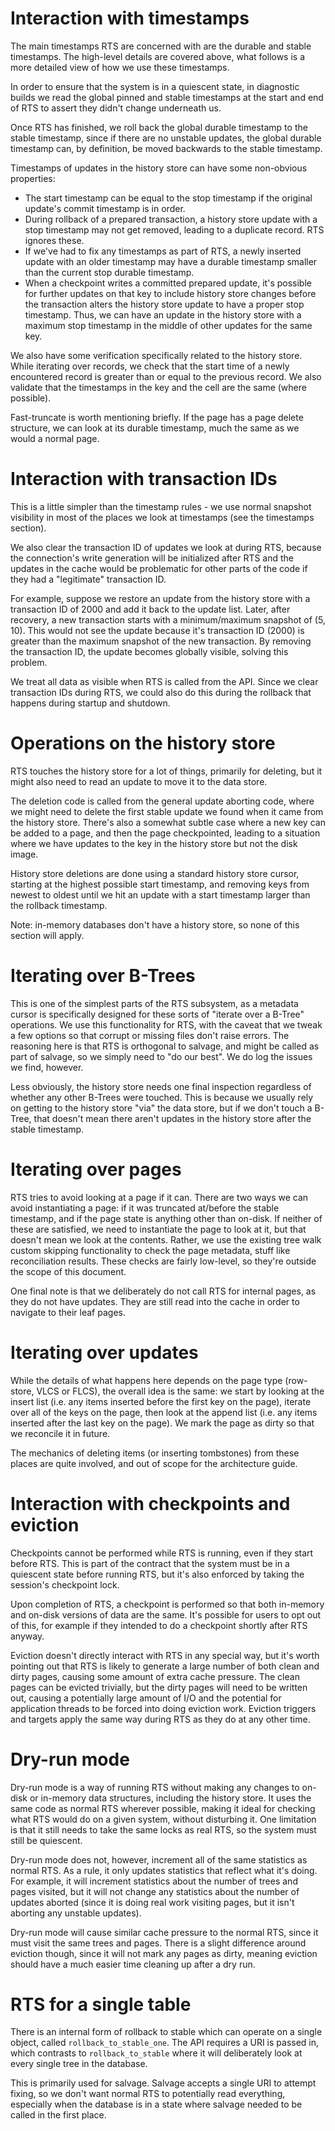 # Interaction with timestamps

The main timestamps RTS are concerned with are the durable and stable
timestamps. The high-level details are covered above, what follows is a more
detailed view of how we use these timestamps.

In order to ensure that the system is in a quiescent state, in diagnostic
builds we read the global pinned and stable timestamps at the start and end
of RTS to assert they didn't change underneath us.

Once RTS has finished, we roll back the global durable timestamp to the
stable timestamp, since if there are no unstable updates, the global durable
timestamp can, by definition, be moved backwards to the stable timestamp.

Timestamps of updates in the history store can have some non-obvious
properties:

* The start timestamp can be equal to the stop timestamp if the original
  update's commit timestamp is in order.
* During rollback of a prepared transaction, a history store update with a
  stop timestamp may not get removed, leading to a duplicate record. RTS
  ignores these.
* If we've had to fix any timestamps as part of RTS, a newly inserted update
  with an older timestamp may have a durable timestamp smaller than the
  current stop durable timestamp.
* When a checkpoint writes a committed prepared update, it's possible for
  further updates on that key to include history store changes before the
  transaction alters the history store update to have a proper stop
  timestamp. Thus, we can have an update in the history store with a maximum
  stop timestamp in the middle of other updates for the same key.
  
We also have some verification specifically related to the history
store. While iterating over records, we check that the start time of a newly
encountered record is greater than or equal to the previous record. We also
validate that the timestamps in the key and the cell are the same (where
possible).

Fast-truncate is worth mentioning briefly. If the page has a page delete
structure, we can look at its durable timestamp, much the same as we would a
normal page.

# Interaction with transaction IDs

This is a little simpler than the timestamp rules - we use normal snapshot
visibility in most of the places we look at timestamps (see the timestamps
section).

We also clear the transaction ID of updates we look at during RTS, because
the connection's write generation will be initialized after RTS and the
updates in the cache would be problematic for other parts of the code if
they had a "legitimate" transaction ID.

For example, suppose we restore an update from the history store with a
transaction ID of 2000 and add it back to the update list. Later, after
recovery, a new transaction starts with a minimum/maximum snapshot of (5,
10). This would not see the update because it's transaction ID (2000) is
greater than the maximum snapshot of the new transaction. By removing the
transaction ID, the update becomes globally visible, solving this problem.

We treat all data as visible when RTS is called from the API. Since we clear
transaction IDs during RTS, we could also do this during the rollback that
happens during startup and shutdown.

# Operations on the history store

RTS touches the history store for a lot of things, primarily for deleting,
but it might also need to read an update to move it to the data store.

The deletion code is called from the general update aborting code, where we
might need to delete the first stable update we found when it came from the
history store. There's also a somewhat subtle case where a new key can be
added to a page, and then the page checkpointed, leading to a situation
where we have updates to the key in the history store but not the disk
image.

History store deletions are done using a standard history store cursor,
starting at the highest possible start timestamp, and removing keys from
newest to oldest until we hit an update with a start timestamp larger than
the rollback timestamp.

Note: in-memory databases don't have a history store, so none of this
section will apply.

# Iterating over B-Trees

This is one of the simplest parts of the RTS subsystem, as a metadata cursor
is specifically designed for these sorts of "iterate over a B-Tree"
operations. We use this functionality for RTS, with the caveat that we tweak
a few options so that corrupt or missing files don't raise errors. The
reasoning here is that RTS is orthogonal to salvage, and might be called as
part of salvage, so we simply need to "do our best". We do log the issues we
find, however.

Less obviously, the history store needs one final inspection regardless of
whether any other B-Trees were touched. This is because we usually rely on
getting to the history store "via" the data store, but if we don't touch a
B-Tree, that doesn't mean there aren't updates in the history store after
the stable timestamp.

# Iterating over pages

RTS tries to avoid looking at a page if it can. There are two ways we can
avoid instantiating a page: if it was truncated at/before the stable
timestamp, and if the page state is anything other than on-disk. If neither
of these are satisfied, we need to instantiate the page to look at it, but
that doesn't mean we look at the contents. Rather, we use the existing tree
walk custom skipping functionality to check the page metadata, stuff like
reconciliation results. These checks are fairly low-level, so they're
outside the scope of this document.

One final note is that we deliberately do not call RTS for internal pages,
as they do not have updates. They are still read into the cache in order to
navigate to their leaf pages.

# Iterating over updates

While the details of what happens here depends on the page type (row-store,
VLCS or FLCS), the overall idea is the same: we start by looking at the
insert list (i.e. any items inserted before the first key on the page),
iterate over all of the keys on the page, then look at the append list
(i.e. any items inserted after the last key on the page). We mark the page
as dirty so that we reconcile it in future.

The mechanics of deleting items (or inserting tombstones) from these places
are quite involved, and out of scope for the architecture guide.

# Interaction with checkpoints and eviction

Checkpoints cannot be performed while RTS is running, even if they start
before RTS. This is part of the contract that the system must be in a
quiescent state before running RTS, but it's also enforced by taking the
session's checkpoint lock.

Upon completion of RTS, a checkpoint is performed so that both in-memory and
on-disk versions of data are the same. It's possible for users to opt out of
this, for example if they intended to do a checkpoint shortly after RTS
anyway.

Eviction doesn't directly interact with RTS in any special way, but it's
worth pointing out that RTS is likely to generate a large number of both
clean and dirty pages, causing some amount of extra cache pressure. The
clean pages can be evicted trivially, but the dirty pages will need to be
written out, causing a potentially large amount of I/O and the potential for
application threads to be forced into doing eviction work. Eviction triggers
and targets apply the same way during RTS as they do at any other time.

# Dry-run mode

Dry-run mode is a way of running RTS without making any changes to on-disk
or in-memory data structures, including the history store. It uses the same
code as normal RTS wherever possible, making it ideal for checking what RTS
would do on a given system, without disturbing it. One limitation is that it
still needs to take the same locks as real RTS, so the system must still be
quiescent.

Dry-run mode does not, however, increment all of the same statistics as
normal RTS. As a rule, it only updates statistics that reflect what it's
doing. For example, it will increment statistics about the number of trees
and pages visited, but it will not change any statistics about the number of
updates aborted (since it is doing real work visiting pages, but it isn't
aborting any unstable updates).

Dry-run mode will cause similar cache pressure to the normal RTS, since it
must visit the same trees and pages. There is a slight difference around
eviction though, since it will not mark any pages as dirty, meaning eviction
should have a much easier time cleaning up after a dry run.

# RTS for a single table

There is an internal form of rollback to stable which can operate on a
single object, called `rollback_to_stable_one`. The API requires a URI is
passed in, which contrasts to `rollback_to_stable` where it will
deliberately look at every single tree in the database.

This is primarily used for salvage. Salvage accepts a single URI to attempt
fixing, so we don't want normal RTS to potentially read everything,
especially when the database is in a state where salvage needed to be called
in the first place.
